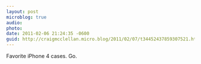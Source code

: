 ```yaml
---
layout: post
microblog: true
audio: 
photo: 
date: 2011-02-06 21:24:35 -0600
guid: http://craigmcclellan.micro.blog/2011/02/07/t34452437859307521.html
---
```

Favorite iPhone 4 cases. Go.
